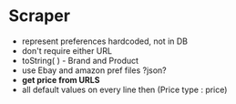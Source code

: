 # Scraper

- represent preferences hardcoded, not in DB
- don't require either URL
- toString( ) - Brand and Product
- use Ebay and amazon pref files ?json?
- **get price from URLS**
- all default values on every line then (Price type : price)